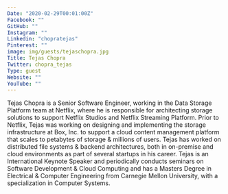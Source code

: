 ```yaml
---
Date: "2020-02-29T00:01:00Z"
Facebook: ""
GitHub: ""
Instagram: ""
Linkedin: "chopratejas"
Pinterest: ""
image: img/guests/tejaschopra.jpg
Title: Tejas Chopra
Twitter: chopra_tejas
Type: guest
Website: ""
YouTube: ""
---
```

Tejas Chopra is a Senior Software Engineer, working in the Data Storage Platform team at Netflix, where he is responsible for architecting storage solutions to support Netflix Studios and Netflix Streaming Platform. Prior to Netflix, Tejas was working on designing and implementing the storage infrastructure at Box, Inc. to support a cloud content management platform that scales to petabytes of storage & millions of users. Tejas has worked on distributed file systems & backend architectures, both in on-premise and cloud environments as part of several startups in his career. Tejas is an International Keynote Speaker and periodically conducts seminars on Software Development & Cloud Computing and has a Masters Degree in Electrical & Computer Engineering from Carnegie Mellon University, with a specialization in Computer Systems.